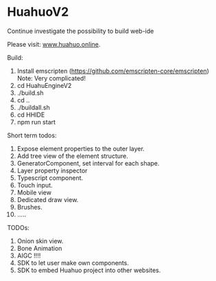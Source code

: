 # HuahuoV2
Continue investigate the possibility to build web-ide

Please visit: www.huahuo.online.

Build:
1. Install emscripten (https://github.com/emscripten-core/emscripten) Note: Very complicated!
2. cd HuahuEngineV2
3. ./build.sh
4. cd ..
5. ./buildall.sh
6. cd HHIDE
7. npm run start

Short term todos:
1. Expose element properties to the outer layer.
2. Add tree view of the element structure.
3. GeneratorComponent, set interval for each shape.
4. Layer property inspector
5. Typescript component.
6. Touch input.
7. Mobile view
8. Dedicated draw view.
9. Brushes.
10. .....

TODOs:
1. Onion skin view.
2. Bone Animation
3. AIGC !!!!
4. SDK to let user make own components.
5. SDK to embed Huahuo project into other websites.
 